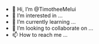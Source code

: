 - 👋 Hi, I’m @TimotheeMelui
- 👀 I’m interested in ...
- 🌱 I’m currently learning ...
- 💞️ I’m looking to collaborate on ...
- 📫 How to reach me ...

<!---
TimotheeMelui/TimotheeMelui is a ✨ special ✨ repository because its `README.md` (this file) appears on your GitHub profile.
You can click the Preview link to take a look at your changes.
--->
